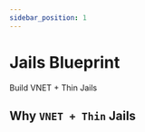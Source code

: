 ```yaml
---
sidebar_position: 1
---
```


# Jails Blueprint

Build VNET + Thin Jails

## Why `VNET + Thin` Jails


